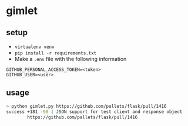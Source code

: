 # gimlet

## setup
- `virtualenv venv`
- `pip install -r requirements.txt`
- Make a `.env` file with the following information
```
GITHUB_PERSONAL_ACCESS_TOKEN=<token>
GITHUB_USER=<user>
```

## usage
```bash
> python gimlet.py https://github.com/pallets/flask/pull/1416
success +181 -98 | JSON support for test client and response object
        https://github.com/pallets/flask/pull/1416     
```
